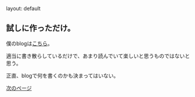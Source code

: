 layout: default

## 試しに作っただけ。

僕のblogは[こちら](https://sykyugaming.wordpress.com/)。 

適当に書き散らしているだけで、あまり読んでいて楽しいと思うものではないと思う。

正直、blogで何を書くのかも決まってはいない。

[次のページ](https://sykyu.github.io/kobold.github.io/Top/index.html) 


